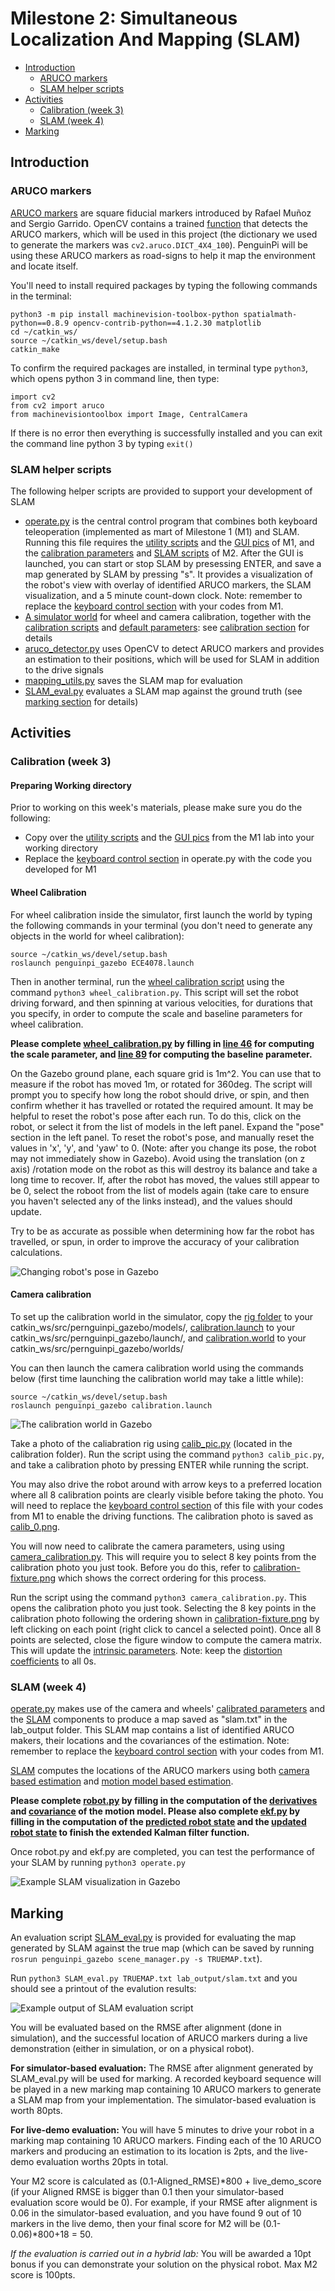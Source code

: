 # Milestone 2: Simultaneous Localization And Mapping (SLAM)
- [Introduction](#Introduction)
    - [ARUCO markers](#ARUCO-markers)
    - [SLAM helper scripts](#SLAM-helper-scripts)
- [Activities](#Activities)
    - [Calibration (week 3)](#Calibration-week-3)
    - [SLAM (week 4)](#SLAM-week-4)
- [Marking](#Marking)


## Introduction
### ARUCO markers
[ARUCO markers](http://www.uco.es/investiga/grupos/ava/node/26) are square fiducial markers introduced by Rafael Muñoz and Sergio Garrido. OpenCV contains a trained [function](https://docs.opencv.org/trunk/d5/dae/tutorial_aruco_detection.html) that detects the ARUCO markers, which will be used in this project (the dictionary we used to generate the markers was ```cv2.aruco.DICT_4X4_100```). PenguinPi will be using these ARUCO markers as road-signs to help it map the environment and locate itself. 

You'll need to install required packages by typing the following commands in the terminal:
```
python3 -m pip install machinevision-toolbox-python spatialmath-python==0.8.9 opencv-contrib-python==4.1.2.30 matplotlib
cd ~/catkin_ws/
source ~/catkin_ws/devel/setup.bash
catkin_make
```

To confirm the required packages are installed, in terminal type ```python3```, which opens python 3 in command line, then type:
```
import cv2
from cv2 import aruco
from machinevisiontoolbox import Image, CentralCamera
```
If there is no error then everything is successfully installed and you can exit the command line python 3 by typing ```exit()```


### SLAM helper scripts
The following helper scripts are provided to support your development of SLAM
- [operate.py](operate.py) is the central control program that combines both keyboard teleoperation (implemented as mart of Milestone 1 (M1) and SLAM. Running this file requires the [utility scripts](../Week01-02/util) and the [GUI pics](../Week01-02/pics) of M1, and the [calibration parameters](calibration/param/) and [SLAM scripts](slam/) of M2. After the GUI is launched, you can start or stop SLAM by presessing ENTER, and save a map generated by SLAM by pressing "s". It provides a visualization of the robot's view with overlay of identified ARUCO markers, the SLAM visualization, and a 5 minute count-down clock. Note: remember to replace the [keyboard control section](operate.py#L194) with your codes from M1.
- [A simulator world](gazebo_calib/) for wheel and camera calibration, together with the [calibration scripts](calibration/) and [default parameters](calibration/param/): see [calibration section](#Calibration-week-3) for details
- [aruco_detector.py](slam/aruco_detector.py) uses OpenCV to detect ARUCO markers and provides an estimation to their positions, which will be used for SLAM in addition to the drive signals
- [mapping_utils.py](slam/mapping_utils.py) saves the SLAM map for evaluation
- [SLAM_eval.py](SLAM_eval.py) evaluates a SLAM map against the ground truth (see [marking section](#Marking) for details)


## Activities
### Calibration (week 3)

#### Preparing Working directory
Prior to working on this week's materials, please make sure you do the following:
- Copy over the [utility scripts](../Week01-02/util) and the [GUI pics](../Week01-02/pics) from the M1 lab into your working directory
- Replace the [keyboard control section](operate.py#L194) in operate.py with the code you developed for M1

#### Wheel Calibration
For wheel calibration inside the simulator, first launch the world by typing the following commands in your terminal (you don't need to generate any objects in the world for wheel calibration):
```
source ~/catkin_ws/devel/setup.bash
roslaunch penguinpi_gazebo ECE4078.launch
```

Then in another terminal, run the [wheel calibration script](calibration/wheel_calibration.py) using the command ```python3 wheel_calibration.py```. This script will set the robot driving forward, and then spinning at various velocities, for durations that you specify, in order to compute the scale and baseline parameters for wheel calibration.

**Please complete [wheel_calibration.py](calibration/wheel_calibration.py) by filling in [line 46](calibration/wheel_calibration.py#L46) for computing the scale parameter, and [line 89](calibration/wheel_calibration.py#L89) for computing the baseline parameter.**

On the Gazebo ground plane, each square grid is 1m^2. You can use that to measure if the robot has moved 1m, or rotated for 360deg. The script will prompt you to specify how long the robot should drive, or spin, and then confirm whether it has travelled or rotated the required amount.
It may be helpful to reset the robot's pose after each run. To do this, click on the robot, or select it from the list of models in the left panel. Expand the "pose" section in the left panel. To reset the robot's pose, and manually reset the values in 'x', 'y', and 'yaw' to 0. (Note: after you change its pose, the robot may not immediately show in Gazebo). Avoid using the translation (on z axis) /rotation mode on the robot as this will destroy its balance and take a long time to recover. 
If, after the robot has moved, the values still appear to be 0, select the roboot from the list of models again (take care to ensure you haven't selected any of the links instead), and the values should update.

Try to be as accurate as possible when determining how far the robot has travelled, or spun, in order to improve the accuracy of your calibration calculations.

![Changing robot's pose in Gazebo](screenshots/GazeboPose.png?raw=true "Changing robot's pose in Gazebo")


#### Camera calibration
To set up the calibration world in the simulator, copy the [rig folder](gazebo_calib/rig) to your catkin_ws/src/pernguinpi_gazebo/models/, [calibration.launch](gazebo_calib/calibration.launch) to your catkin_ws/src/pernguinpi_gazebo/launch/, and [calibration.world](gazebo_calib/calibration.world) to your catkin_ws/src/pernguinpi_gazebo/worlds/

You can then launch the camera calibration world using the commands below (first time launching the calibration world may take a little while):
```
source ~/catkin_ws/devel/setup.bash
roslaunch penguinpi_gazebo calibration.launch
```

![The calibration world in Gazebo](screenshots/GazeboCameraCalib.png?raw=true "The calibration world in Gazebo")

Take a photo of the caliabration rig using [calib_pic.py](calibration/calib_pic.py) (located in the calibration folder). Run the script using the command ```python3 calib_pic.py```, and take a calibration photo by pressing ENTER while running the script.

You may also drive the robot around with arrow keys to a preferred location where all 8 calibration points are clearly visible before taking the photo. You will need to replace the [keyboard control section](calibration/calib_pic.py#L31) of this file with your codes from M1 to enable the driving functions. The calibration photo is saved as [calib_0.png](calibration/calib_0.png).

You will now need to calibrate the camera parameters, using using [camera_calibration.py](calibration/camera_calibration.py). This will require you to select 8 key points from the calibration photo you just took. Before you do this, refer to [calibration-fixture.png](calibration/calibration-fixture.png) which shows the correct ordering for this process.

Run the script using the command ```python3 camera_calibration.py```. This opens the calibration photo you just took. Selecting the 8 key points in the calibration photo following the ordering shown in [calibration-fixture.png](calibration/calibration-fixture.png) by left clicking on each point (right click to cancel a selected point). Once all 8 points are selected, close the figure window to compute the camera matrix. This will update the [intrinsic parameters](calibration/param/intrinsic.txt). Note: keep the [distortion coefficients](calibration/param/distCoeffs.txt) to all 0s.


### SLAM (week 4)
[operate.py](operate.py) makes use of the camera and wheels' [calibrated parameters](calibration/param) and the [SLAM](slam/) components to produce a map saved as "slam.txt" in the lab_output folder. This SLAM map contains a list of identified ARUCO makers, their locations and the covariances of the estimation. Note: remember to replace the [keyboard control section](operate.py#L194) with your codes from M1.

[SLAM](slam/ekf.py) computes the locations of the ARUCO markers using both [camera based estimation](slam/aruco_detector.py) and [motion model based estimation](slam/robot.py).

**Please complete [robot.py](slam/robot.py) by filling in the computation of the [derivatives](slam/robot.py#L79) and [covariance](slam/robot.py#L127) of the motion model. Please also complete [ekf.py](slam/ekf.py) by filling in the computation of the [predicted robot state](slam/ekf.py#L93) and the [updated robot state](slam/ekf.py#L117) to finish the extended Kalman filter function.**

Once robot.py and ekf.py are completed, you can test the performance of your SLAM by running ```python3 operate.py```

![Example SLAM visualization in Gazebo](screenshots/GazeboSLAMvis.png?raw=true "Example SLAM visualization in Gazebo")


## Marking
An evaluation script [SLAM_eval.py](SLAM_eval.py) is provided for evaluating the map generated by SLAM against the true map (which can be saved by running ```rosrun penguinpi_gazebo scene_manager.py -s TRUEMAP.txt```).

Run ```python3 SLAM_eval.py TRUEMAP.txt lab_output/slam.txt``` and you should see a printout of the evalution results:
 
![Example output of SLAM evaluation script](screenshots/SLAM_eval_output.png?raw=true "Example output of SLAM evaluation script")

You will be evaluated based on the RMSE after alignment (done in simulation), and the successful location of ARUCO markers during a live demonstration (either in simulation, or on a physical robot).

**For simulator-based evaluation:** The RMSE after alignment generated by SLAM_eval.py will be used for marking. A recorded keyboard sequence will be played in a new marking map containing 10 ARUCO markers to generate a SLAM map from your implementation. The simulator-based evaluation is worth 80pts.

**For live-demo evaluation:** You will have 5 minutes to drive your robot in a marking map containing 10 ARUCO markers. Finding each of the 10 ARUCO markers and producing an estimation to its location is 2pts, and the live-demo evaluation worths 20pts in total.

Your M2 score is calculated as (0.1-Aligned_RMSE)*800 + live_demo_score (if your Aligned RMSE is bigger than 0.1 then your simulator-based evaluation score would be 0). For example, if your RMSE after alignment is 0.06 in the simulator-based evaluation, and you have found 9 out of 10 markers in the live demo, then your final score for M2 will be (0.1-0.06)*800+18 = 50.

*If the evaluation is carried out in a hybrid lab:* You will be awarded a 10pt bonus if you can demonstrate your solution on the physical robot. Max M2 score is 100pts.
